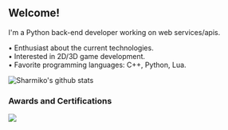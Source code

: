 ## Welcome!

I'm a Python back-end developer working on web services/apis.

• Enthusiast about the current technologies.
<br/>
• Interested in 2D/3D game development.
<br/>
• Favorite programming languages: C++, Python, Lua.
<br/>

![Sharmiko's github stats](https://github-readme-stats.vercel.app/api?username=Sharmiko&theme=onedark&show_icons=true)

<h3>Awards and Certifications</h3>
<p align="left">
    <a href="https://www.credential.net/e497d863-dae0-49c9-bb24-da5dede5758e#gs.ewnm5o">
        <img src="https://api.accredible.com/v1/frontend/credential_website_embed_image/badge/26165076">
    </a>
</p>
